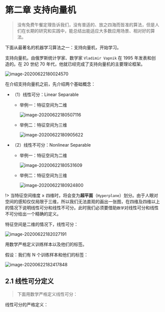 # 第二章 支持向量机

> 没有免费午餐定理告诉我们，没有普适的、放之四海而皆准的算法，但是人们在长期的研究和实践中，能总结出能适应大多数应用场景、相对好的算法。

下面从最著名的机器学习算法之一：支持向量机，开始学习。

支持向量机，由俄罗斯统计学家、数学家 `Vladimir Vapnik` 在 1995 年发表和创造的。在 20 世纪 70 年代，他就已经完成了支持向量机的主要理论框架。

![image-20200622180024570](https://gitee.com/wugenqiang/PictureBed/raw/master/NoteBook/20200622180025.png)

在介绍支持向量机之前，先介绍两个基础概念：

* （1）线性可分：Linear Separable

  * 举例一：特征空间为二维

    ![image-20200622180507116](https://gitee.com/wugenqiang/PictureBed/raw/master/NoteBook/20200622180508.png)

  * 举例二：特征空间为三维

    ![image-20200622180905622](https://gitee.com/wugenqiang/PictureBed/raw/master/NoteBook/20200622180906.png)

* （2）线性不可分：Nonlinear Separable 

  * 举例一：特征空间为二维

    ![image-20200622180531609](https://gitee.com/wugenqiang/PictureBed/raw/master/NoteBook/20200622180532.png)

  * 举例二：特征空间为三维

    ![image-20200622180924800](https://gitee.com/wugenqiang/PictureBed/raw/master/NoteBook/20200622180925.png)



!> 当特征空间维度 $\geq$ 四维时，将会变为**超平面**（`Hyperplane`）划分。由于人眼对空间的感知仅仅局限于三维，所以我们无法直观的画出一张图，在四维及四维以上的情况下说明线性可分和线性不可分。此时我们必须要借助`数学`对线性可分和线性不可分给出一个精确的定义。

特征空间是二维的情况下，线性可分：

![image-20200622182027191](https://gitee.com/wugenqiang/PictureBed/raw/master/NoteBook/20200622182028.png)

用数学严格定义训练样本以及他们的标签。

假设：我们有 N 个训练样本和他们的标签：

![image-20200622182417848](https://gitee.com/wugenqiang/PictureBed/raw/master/NoteBook/20200622182418.png)



## 2.1 线性可分定义

> 下面用数学严格定义线性可分：

线性可分的严格定义：